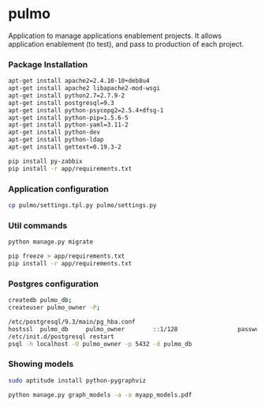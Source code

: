 # pulmo
Application to manage applications enablement projects. It allows application enablement (to test), and pass to production of each project.

### Package Installation
```bash
apt-get install apache2=2.4.10-10+deb8u4
apt-get install apache2 libapache2-mod-wsgi
apt-get install python2.7=2.7.9-2
apt-get install postgresql=9.3
apt-get install python-psycopg2=2.5.4+dfsg-1
apt-get install python-pip=1.5.6-5
apt-get install python-yaml=3.11-2
apt-get install python-dev
apt-get install python-ldap
apt-get install gettext=0.19.3-2

pip install py-zabbix
pip install -r app/requirements.txt
```

### Application configuration
```bash
cp pulmo/settings.tpl.py pulmo/settings.py
```

### Util commands
```bash
python manage.py migrate

pip freeze > app/requirements.txt
pip install -r app/requirements.txt
```

### Postgres configuration
```bash
createdb pulmo_db;
createuser pulmo_owner -P;

/etc/postgresql/9.3/main/pg_hba.conf
hostssl  pulmo_db     pulmo_owner        ::1/128                 password
/etc/init.d/postgresql restart
psql -h localhost -U pulmo_owner -p 5432 -d pulmo_db
```

### Showing models
```bash
sudo aptitude install python-pygraphviz

python manage.py graph_models -a -o myapp_models.pdf
```

